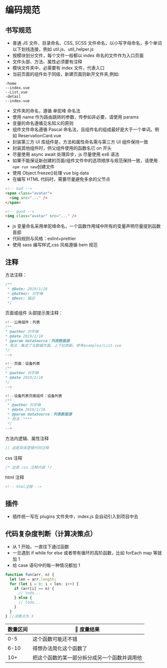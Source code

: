 # 编码规范

## 书写规范

- 普通 JS 文件、目录命名、CSS, SCSS 文件命名，以小写字母命名，多个单词以下划线连接，例如 util.js、util_helper.js
- 按模块划分文件，每个文件一般都以 index 命名的文件作为入口页面
- 文件头部、方法、属性必须要有注释
- 模块文件夹中，必需要有 index 文件，代表入口
- 当前页面的组件处于同级，新建页面则新开文件夹,例如:

```text
-home
--index.vue
--List.vue
-detail
--index.vue
```

- 文件夹的命名，遵循 单驼峰 命名法
- 使用 name 作为路由跳转的参数，传参如非必要，请使用 params
- 变量的命名遵循见名知义的原则
- 组件文件命名遵循 Pascal 命名法，且组件名的组成最好是大于一个单词。例如 ReservationCard.vue
- 封装第三方 UI 库组件是，方法和属性命名需与第三方 UI 组件保持一致
- 封装其他组件时，供父组件使用的函数名已 on 开头
- 尽量使用 async await 处理异步，js 尽量使用 es6 语法
- 如果不能保证新创建的页面/组件文件中的选项顺序与规范保持一致，请使用`npm run new`创建文件
- 使用 Object.freeze()处理 vue big data
- 在编写 HTML 代码时，需要尽量避免多余的父节点

```html
<!-- bad -->
<span class="avatar">
  <img src="..." />
</span>

<!-- good -->
<img class="avatar" src="..." />
```

- js 变量命名采用单驼峰命名，一个函数作用域中所有的变量声明尽量提到函数首部
- 代码规则与风格：eslint+prettier
- 使用 sass 编写样式,css 风格遵循 bem 规范

## 注释

方法注释：

```js
/**
 * @Date: 2019/1/28
 * @Author: 刘宇琳
 * @Desc: 描述
 */
```

页面或组件 头部提示类注释：

```js
<!--公用组件：列表
/**
* @author 刘宇琳
* @date 2019/2/18
* @param dataSource：列表数据源
* 用法：集成了无数据页面、上下拉刷新。参考examples/List.vue
*/
-->

<!--页面：设备列表
/**
* @author 刘宇琳
* @date 2019/2/18
*/
-->

<!--设备列表页面组件：设备列表
/**
 * @author 刘宇琳
 * @date 2019/2/18
 * @param dataSource：列表数据源
 * 用法：****
 */
-->

```

方法内逻辑、属性注释

```js
// 这是具体逻辑代码注释
```

css 注释

```css
/* 这是 css 注释内容 */
```

html 注释

```html
<!-- html注释 -->
```

## 插件

- 插件统一写在 plugins 文件夹中，index.js 会自动引入到项目中去

## 代码复杂度判断（计算决策点）

- 从 1 开始，一直往下通过函数
- 一旦遇到 if while for else 或者带有循环的高阶函数，比如 forEach map 等就加 1
- 给 case 语句中的每一种情况都加 1

```js
function fun(arr, n) {
  let len = arr.length;
  for (let i = 0; i < len; i++) {
    if (arr[i] == n) {
      // todo...
    } else {
      // todo...
    }
  }
} //决策点为 3
```

| 数量区间 |  度量结果                                    |
| -------- | -------------------------------------------- |
| 0-5      | 这个函数可能还不错                           |
| 6-10     | 得想办法简化这个函数了                       |
| 10+      | 把这个函数的某一部分拆分成另一个函数并调用他 |
